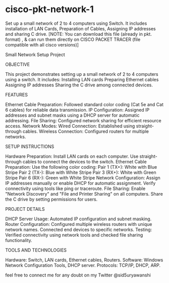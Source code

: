 # cisco-pkt-network-1
Set up a small network of 2 to 4 computers using Switch. It includes installation of LAN Cards, Preparation of Cables, Assigning IP addresses and sharing C drive.
[NOTE: You can download this file (already in pkt. format) , & can run them directly on CISCO PACKET TRACER (file compatible with all cisco versions)]


Small Network Setup Project

OBJECTIVE

This project demonstrates setting up a small network of 2 to 4 computers using a switch. It includes:
Installing LAN cards
Preparing Ethernet cables
Assigning IP addresses
Sharing the C drive among connected devices.

FEATURES

Ethernet Cable Preparation: Followed standard color coding (Cat 5e and Cat 6 cables) for reliable data transmission.
IP Configuration: Assigned IP addresses and subnet masks using a DHCP server for automatic addressing.
File Sharing: Configured network sharing for efficient resource access.
Network Modes:
Wired Connection: Established using straight-through cables.
Wireless Connection: Configured routers for multiple networks.

SETUP INSTRUCTIONS

Hardware Preparation:
Install LAN cards on each computer.
Use straight-through cables to connect the devices to the switch.
Ethernet Cable Preparation:
Use the following color coding:
Pair 1 (TX+): White with Blue Stripe
Pair 2 (TX-): Blue with White Stripe
Pair 3 (RX+): White with Green Stripe
Pair 6 (RX-): Green with White Stripe
Network Configuration:
Assign IP addresses manually or enable DHCP for automatic assignment.
Verify connectivity using tools like ping or traceroute.
File Sharing:
Enable "Network Discovery" and "File and Printer Sharing" on all computers.
Share the C drive by setting permissions for users.

PROJECT DETAILS

DHCP Server Usage: Automated IP configuration and subnet masking.
Router Configuration:
Configured multiple wireless routers with unique network names.
Connected end devices to specific networks.
Testing: Verified connectivity using network tools and checked file sharing functionality.

TOOLS AND TECHNOLOGIES

Hardware: Switch, LAN cards, Ethernet cables, Routers.
Software: Windows Network Configuration Tools, DHCP server.
Protocols: TCP/IP, DHCP, ARP.

feel free to connect me for any doubt on my Twitter @sid5uryawanshi 
